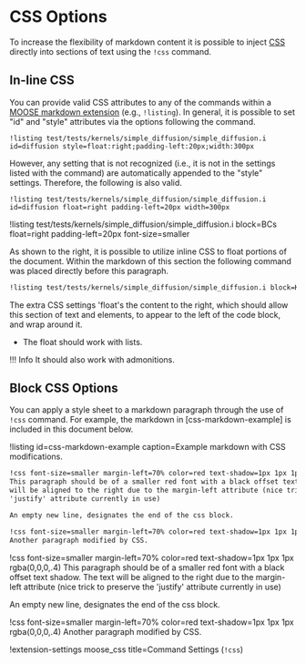 # CSS Options

To increase the flexibility of markdown content it is possible to inject [CSS](https://en.wikipedia.org/wiki/Cascading_Style_Sheets)
directly into sections of text using the `!css` command.

## In-line CSS

You can provide valid CSS attributes to any of the commands within a [MOOSE markdown
extension](moose_markdown/index.md#moosedocs-extensions) (e.g.,
`!listing`). In general, it is possible to set "id" and "style" attributes via the options following
the command.

```
!listing test/tests/kernels/simple_diffusion/simple_diffusion.i id=diffusion style=float:right;padding-left:20px;width:300px
```

However, any setting that is not recognized (i.e., it is not in the settings listed with the command) are automatically
appended to the "style" settings. Therefore, the following is also valid.

```
!listing test/tests/kernels/simple_diffusion/simple_diffusion.i id=diffusion float=right padding-left=20px width=300px
```

!listing test/tests/kernels/simple_diffusion/simple_diffusion.i block=BCs float=right padding-left=20px font-size=smaller

As shown to the right, it is possible to utilize inline CSS to float portions of the document. Within the markdown
of this section the following command was placed directly before this paragraph.

```markdown
!listing test/tests/kernels/simple_diffusion/simple_diffusion.i block=Kernels float=right padding-left=20px font-size=smaller
```

The extra CSS settings 'float's the content to the right, which should allow this section of text and elements, to appear to the left of the code block, and wrap around it.

  *  The float should work with lists.

!!! Info
    It should also work with admonitions.


## Block CSS Options

You can apply a style sheet to a markdown paragraph through the use of `!css` command. For example,
the markdown in [css-markdown-example] is included in this document below.

!listing id=css-markdown-example caption=Example markdown with CSS modifications.
```markdown
!css font-size=smaller margin-left=70% color=red text-shadow=1px 1px 1px rgba(0,0,0,.4)
This paragraph should be of a smaller red font with a black offset text shadow. The text
will be aligned to the right due to the margin-left attribute (nice trick to preserve the
'justify' attribute currently in use)

An empty new line, designates the end of the css block.

!css font-size=smaller margin-left=70% color=red text-shadow=1px 1px 1px rgba(0,0,0,.4)
Another paragraph modified by CSS.
```

!css font-size=smaller margin-left=70% color=red text-shadow=1px 1px 1px rgba(0,0,0,.4)
This paragraph should be of a smaller red font with a black offset text shadow. The text
will be aligned to the right due to the margin-left attribute (nice trick to preserve the
'justify' attribute currently in use)

An empty new line, designates the end of the css block.

!css font-size=smaller margin-left=70% color=red text-shadow=1px 1px 1px rgba(0,0,0,.4)
Another paragraph modified by CSS.

!extension-settings moose_css title=Command Settings (`!css`)
